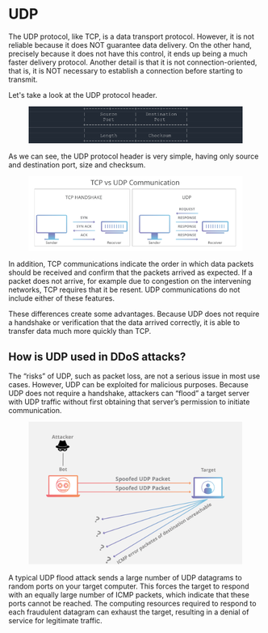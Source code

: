 # UDP

The UDP protocol, like TCP, is a data transport protocol. However, it is not reliable because it does NOT guarantee data delivery. On the other hand, precisely because it does not have this control, it ends up being a much faster delivery protocol. Another detail is that it is not connection-oriented, that is, it is NOT necessary to establish a connection before starting to transmit.

Let's take a look at the UDP protocol header.

<figure><img src="../.gitbook/assets/udp-1.png" alt=""><figcaption></figcaption></figure>

As we can see, the UDP protocol header is very simple, having only source and destination port, size and checksum.

<figure><img src="../.gitbook/assets/udp-2.png" alt=""><figcaption></figcaption></figure>

In addition, TCP communications indicate the order in which data packets should be received and confirm that the packets arrived as expected. If a packet does not arrive, for example due to congestion on the intervening networks, TCP requires that it be resent. UDP communications do not include either of these features.

These differences create some advantages. Because UDP does not require a handshake or verification that the data arrived correctly, it is able to transfer data much more quickly than TCP.

## How is UDP used in DDoS attacks?

The “risks” of UDP, such as packet loss, are not a serious issue in most use cases. However, UDP can be exploited for malicious purposes. Because UDP does not require a handshake, attackers can “flood” a target server with UDP traffic without first obtaining that server’s permission to initiate communication.

<figure><img src="../.gitbook/assets/udp-3.png" alt=""><figcaption></figcaption></figure>

A typical UDP flood attack sends a large number of UDP datagrams to random ports on your target computer. This forces the target to respond with an equally large number of ICMP packets, which indicate that these ports cannot be reached. The computing resources required to respond to each fraudulent datagram can exhaust the target, resulting in a denial of service for legitimate traffic.
